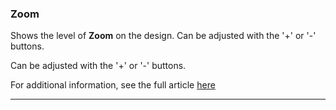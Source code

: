 ### Zoom

Shows the level of **Zoom** on the design. Can be adjusted with the '+' or '-' buttons.



Can be adjusted with the '+' or '-' buttons.

For additional information, see the full article [here](https://support.optisigns.com/hc/en-us/articles/42087942047379)

---
